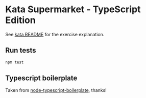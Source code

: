 # Kata Supermarket - TypeScript Edition

See [kata README](../README.md) for the exercise explanation.  

## Run tests
```bash
npm test
```

## Typescript boilerplate
Taken from [node-typescript-boilerplate](https://github.com/jsynowiec/node-typescript-boilerplate), thanks!  
